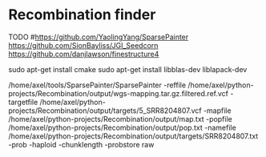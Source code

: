 # Recombination finder
TODO
#https://github.com/YaolingYang/SparsePainter
https://github.com/SionBayliss/JGI_Seedcorn
https://github.com/danjlawson/finestructure4



sudo apt-get install cmake
sudo apt-get install libblas-dev liblapack-dev

/home/axel/tools/SparsePainter/SparsePainter 
-reffile /home/axel/python-projects/Recombination/output/wgs-mapping.tar.gz.filtered.ref.vcf 
-targetfile /home/axel/python-projects/Recombination/output/targets/5_SRR8204807.vcf 
-mapfile /home/axel/python-projects/Recombination/output/map.txt 
-popfile /home/axel/python-projects/Recombination/output/pop.txt 
-namefile /home/axel/python-projects/Recombination/output/targets/SRR8204807.txt
 -prob -haploid -chunklength -probstore raw